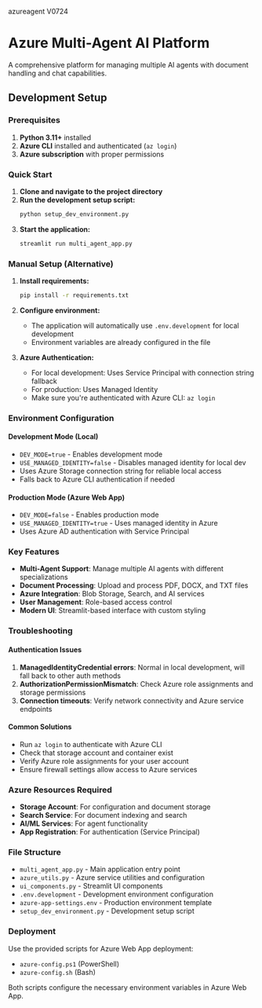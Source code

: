 
azureagent V0724



# Azure Multi-Agent AI Platform

A comprehensive platform for managing multiple AI agents with document handling and chat capabilities.

## Development Setup

### Prerequisites

1. **Python 3.11+** installed
2. **Azure CLI** installed and authenticated (`az login`)
3. **Azure subscription** with proper permissions

### Quick Start

1. **Clone and navigate to the project directory**
2. **Run the development setup script:**
   ```bash
   python setup_dev_environment.py
   ```
3. **Start the application:**
   ```bash
   streamlit run multi_agent_app.py
   ```

### Manual Setup (Alternative)

1. **Install requirements:**
   ```bash
   pip install -r requirements.txt
   ```

2. **Configure environment:**
   - The application will automatically use `.env.development` for local development
   - Environment variables are already configured in the file

3. **Azure Authentication:**
   - For local development: Uses Service Principal with connection string fallback
   - For production: Uses Managed Identity
   - Make sure you're authenticated with Azure CLI: `az login`

### Environment Configuration

#### Development Mode (Local)
- `DEV_MODE=true` - Enables development mode
- `USE_MANAGED_IDENTITY=false` - Disables managed identity for local dev
- Uses Azure Storage connection string for reliable local access
- Falls back to Azure CLI authentication if needed

#### Production Mode (Azure Web App)
- `DEV_MODE=false` - Enables production mode  
- `USE_MANAGED_IDENTITY=true` - Uses managed identity in Azure
- Uses Azure AD authentication with Service Principal

### Key Features

- **Multi-Agent Support**: Manage multiple AI agents with different specializations
- **Document Processing**: Upload and process PDF, DOCX, and TXT files
- **Azure Integration**: Blob Storage, Search, and AI services
- **User Management**: Role-based access control
- **Modern UI**: Streamlit-based interface with custom styling

### Troubleshooting

#### Authentication Issues
1. **ManagedIdentityCredential errors**: Normal in local development, will fall back to other auth methods
2. **AuthorizationPermissionMismatch**: Check Azure role assignments and storage permissions
3. **Connection timeouts**: Verify network connectivity and Azure service endpoints

#### Common Solutions
- Run `az login` to authenticate with Azure CLI
- Check that storage account and container exist
- Verify Azure role assignments for your user account
- Ensure firewall settings allow access to Azure services

### Azure Resources Required

- **Storage Account**: For configuration and document storage
- **Search Service**: For document indexing and search
- **AI/ML Services**: For agent functionality
- **App Registration**: For authentication (Service Principal)

### File Structure

- `multi_agent_app.py` - Main application entry point
- `azure_utils.py` - Azure service utilities and configuration
- `ui_components.py` - Streamlit UI components
- `.env.development` - Development environment configuration
- `azure-app-settings.env` - Production environment template
- `setup_dev_environment.py` - Development setup script

### Deployment

Use the provided scripts for Azure Web App deployment:
- `azure-config.ps1` (PowerShell)
- `azure-config.sh` (Bash)

Both scripts configure the necessary environment variables in Azure Web App.
